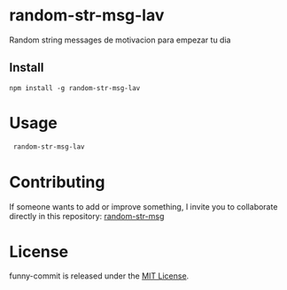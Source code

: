 # random-str-msg-lav
Random string messages de motivacion para empezar tu dia

## Install

```npm
npm install -g random-str-msg-lav
```

# Usage

```bash
 random-str-msg-lav
```

# Contributing

If someone wants to add or improve something, I invite you to collaborate directly in this repository: [random-str-msg](https://github.com/liavgit/random-str-msg-lav)

# License

funny-commit is released under the [MIT License](https://opensource.org/licenses/MIT).
